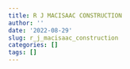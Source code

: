 ```yaml
---
title: R J MACISAAC CONSTRUCTION
author: ''
date: '2022-08-29'
slug: r_j_macisaac_construction
categories: []
tags: []
---
```

